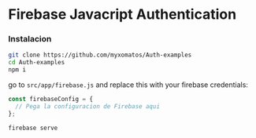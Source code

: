 # Firebase Javacript Authentication

### Instalacion

```sh
git clone https://github.com/myxomatos/Auth-examples
cd Auth-examples
npm i
```

go to `src/app/firebase.js` and replace this with your firebase credentials:

```js
const firebaseConfig = {
  // Pega la configuracion de Firebase aqui
};
```

```
firebase serve
```
